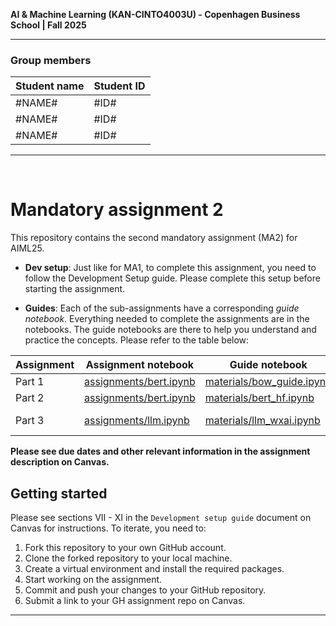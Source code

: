 **AI & Machine Learning (KAN-CINTO4003U) - Copenhagen Business School | Fall 2025**

***

### Group members
| Student name | Student ID |
| --- | --- |
| #NAME# | #ID# |
| #NAME# | #ID# |
| #NAME# | #ID# |

***

<br>

# Mandatory assignment 2

This repository contains the second mandatory assignment (MA2) for AIML25.  

* **Dev setup**: Just like for MA1, to complete this assignment, you need to follow the Development Setup guide. Please complete this setup before starting the assignment.

* **Guides**: Each of the sub-assignments have a corresponding *guide notebook*. Everything needed to complete the assignments are in the notebooks. The guide notebooks are there to help you understand and practice the concepts. Please refer to the table below:

| Assignment | Assignment notebook | Guide notebook | Description |
| --- | --- | --- | --- |
| Part 1 | [assignments/bert.ipynb](assignments/bow.ipynb) | [materials/bow_guide.ipynb](materials/bow_guide.ipynb) | BoW |
| Part 2 | [assignments/bert.ipynb](assignments/bert.ipynb) | [materials/bert_hf.ipynb](materials/bert_hf.ipynb) | BERT |
| Part 3 | [assignments/llm.ipynb](assignments/llm.ipynb) | [materials/llm_wxai.ipynb](materials/llms_wxai.ipynb) | LLMs via WatsonX.ai |

**Please see due dates and other relevant information in the assignment description on Canvas.**

## Getting started
Please see sections VII - XI in the `Development setup guide` document on Canvas for instructions. To iterate, you need to:

1. Fork this repository to your own GitHub account.
2. Clone the forked repository to your local machine.
3. Create a virtual environment and install the required packages.
4. Start working on the assignment.
5. Commit and push your changes to your GitHub repository.
6. Submit a link to your GH assignment repo on Canvas.


___